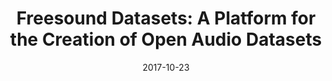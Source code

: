 ---
type: "paper"
title:  "Freesound Datasets: A Platform for the Creation of Open Audio Datasets"
authors: ["Fonseca, E.", "Pons J.", "Favory X.", "Font F.", "Bogdanov D.", "Ferraro A.", "Oramas S.", "Porter A.", "Serra X."]
date: 2017-10-23
download_link: "http://mtg.upf.edu/node/3827"
license: "CC-BY 4.0"
published_in: "Proceedings of the International Society for Music Information Retrieval Conference (ISMIR)"
---